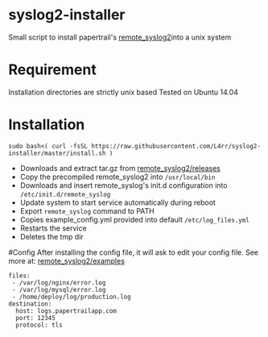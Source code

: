# syslog2-installer
Small script to install papertrail's [remote_syslog2](https://github.com/papertrail/remote_syslog2])into a unix system

# Requirement
Installation directories are strictly unix based
Tested on Ubuntu 14.04

# Installation
```
sudo bash<( curl -fsSL https://raw.githubusercontent.com/L4rr/syslog2-installer/master/install.sh )
```
* Downloads and extract tar.gz from [remote_syslog2/releases](https://github.com/papertrail/remote_syslog2/releases)
* Copy the precompiled remote_syslog2 into `/usr/local/bin`
* Downloads and insert remote_syslog's init.d configuration into `/etc/init.d/remote_syslog`
* Update system to start service automatically during reboot
* Export `remote_syslog` command to PATH
* Copies example_config.yml provided into default `/etc/log_files.yml` 
* Restarts the service
* Deletes the tmp dir

#Config
After installing the config file, it will ask to edit your config file.
See more at: [remote_syslog2/examples](https://github.com/papertrail/remote_syslog2/tree/master/examples)
```
files:
 - /var/log/nginx/error.log
 - /var/log/mysql/error.log
 - /home/deploy/log/production.log
destination:
  host: logs.papertrailapp.com
  port: 12345
  protocol: tls
```

